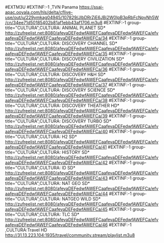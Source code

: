 #EXTM3U
#EXTINF:-1 ,TVN Panama
https://ssai-apac.ooyala.com/hls/delta/cflive-use/out/u/229ymkag04945/107829/JlbDRrZjE6JBi2W0IpB3pRbFcNpyNh5W/cn/34ee71d50185402b81af1ebb43af1706.m3u8
#EXTINF:-1 group-title="CULTURA",CULTURA: ANIMAL PLANET SD*
http://zufreelist.net:8080/afevaDEFedwfAWEFCaafevaDEFedwfAWEFCa/efvaafevaDEFedwfAWEFCaafevaDEFedwfAWEFCa/34
#EXTINF:-1 group-title="CULTURA",CULTURA: DISCOVERY CHANNEL SD*
http://zufreelist.net:8080/afevaDEFedwfAWEFCaafevaDEFedwfAWEFCa/efvaafevaDEFedwfAWEFCaafevaDEFedwfAWEFCa/35
#EXTINF:-1 group-title="CULTURA",CULTURA: DISCOVERY CIVILIZATION SD*
http://zufreelist.net:8080/afevaDEFedwfAWEFCaafevaDEFedwfAWEFCa/efvaafevaDEFedwfAWEFCaafevaDEFedwfAWEFCa/36
#EXTINF:-1 group-title="CULTURA",CULTURA: DISCOVERY H&H SD*
http://zufreelist.net:8080/afevaDEFedwfAWEFCaafevaDEFedwfAWEFCa/efvaafevaDEFedwfAWEFCaafevaDEFedwfAWEFCa/37
#EXTINF:-1 group-title="CULTURA",CULTURA: DISCOVERY SCIENCE SD*
http://zufreelist.net:8080/afevaDEFedwfAWEFCaafevaDEFedwfAWEFCa/efvaafevaDEFedwfAWEFCaafevaDEFedwfAWEFCa/38
#EXTINF:-1 group-title="CULTURA",CULTURA: DISCOVERY THEATHER HD*
http://zufreelist.net:8080/afevaDEFedwfAWEFCaafevaDEFedwfAWEFCa/efvaafevaDEFedwfAWEFCaafevaDEFedwfAWEFCa/39
#EXTINF:-1 group-title="CULTURA",CULTURA: DISCOVERY TURBO SD*
http://zufreelist.net:8080/afevaDEFedwfAWEFCaafevaDEFedwfAWEFCa/efvaafevaDEFedwfAWEFCaafevaDEFedwfAWEFCa/40
#EXTINF:-1 group-title="CULTURA",CULTURA: H2 SD*
http://zufreelist.net:8080/afevaDEFedwfAWEFCaafevaDEFedwfAWEFCa/efvaafevaDEFedwfAWEFCaafevaDEFedwfAWEFCa/41
#EXTINF:-1 group-title="CULTURA",CULTURA: HISTORY SD*
http://zufreelist.net:8080/afevaDEFedwfAWEFCaafevaDEFedwfAWEFCa/efvaafevaDEFedwfAWEFCaafevaDEFedwfAWEFCa/42
#EXTINF:-1 group-title="CULTURA",CULTURA: ID SD*
http://zufreelist.net:8080/afevaDEFedwfAWEFCaafevaDEFedwfAWEFCa/efvaafevaDEFedwfAWEFCaafevaDEFedwfAWEFCa/43
#EXTINF:-1 group-title="CULTURA",CULTURA: NAT GEO SD*
http://zufreelist.net:8080/afevaDEFedwfAWEFCaafevaDEFedwfAWEFCa/efvaafevaDEFedwfAWEFCaafevaDEFedwfAWEFCa/44
#EXTINF:-1 group-title="CULTURA",CULTURA: NATGEO WILD  SD*
http://zufreelist.net:8080/afevaDEFedwfAWEFCaafevaDEFedwfAWEFCa/efvaafevaDEFedwfAWEFCaafevaDEFedwfAWEFCa/45
#EXTINF:-1 group-title="CULTURA",CULTURA: TLC SD*
http://zufreelist.net:8080/afevaDEFedwfAWEFCaafevaDEFedwfAWEFCa/efvaafevaDEFedwfAWEFCaafevaDEFedwfAWEFCa/46
#EXTINF:-1 ,CULTURA:Travel HD
http://31.13.223.104:1935/travel/community.stream/playlist.m3u8

